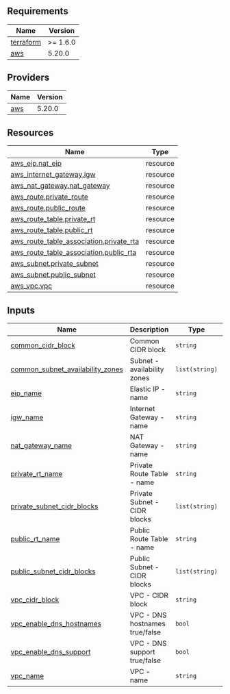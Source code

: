 <!-- BEGIN_TF_DOCS -->
## Requirements

| Name | Version |
|------|---------|
| <a name="requirement_terraform"></a> [terraform](#requirement\_terraform) | >= 1.6.0 |
| <a name="requirement_aws"></a> [aws](#requirement\_aws) | 5.20.0 |

## Providers

| Name | Version |
|------|---------|
| <a name="provider_aws"></a> [aws](#provider\_aws) | 5.20.0 |

## Resources

| Name | Type |
|------|------|
| [aws_eip.nat_eip](https://registry.terraform.io/providers/hashicorp/aws/5.20.0/docs/resources/eip) | resource |
| [aws_internet_gateway.igw](https://registry.terraform.io/providers/hashicorp/aws/5.20.0/docs/resources/internet_gateway) | resource |
| [aws_nat_gateway.nat_gateway](https://registry.terraform.io/providers/hashicorp/aws/5.20.0/docs/resources/nat_gateway) | resource |
| [aws_route.private_route](https://registry.terraform.io/providers/hashicorp/aws/5.20.0/docs/resources/route) | resource |
| [aws_route.public_route](https://registry.terraform.io/providers/hashicorp/aws/5.20.0/docs/resources/route) | resource |
| [aws_route_table.private_rt](https://registry.terraform.io/providers/hashicorp/aws/5.20.0/docs/resources/route_table) | resource |
| [aws_route_table.public_rt](https://registry.terraform.io/providers/hashicorp/aws/5.20.0/docs/resources/route_table) | resource |
| [aws_route_table_association.private_rta](https://registry.terraform.io/providers/hashicorp/aws/5.20.0/docs/resources/route_table_association) | resource |
| [aws_route_table_association.public_rta](https://registry.terraform.io/providers/hashicorp/aws/5.20.0/docs/resources/route_table_association) | resource |
| [aws_subnet.private_subnet](https://registry.terraform.io/providers/hashicorp/aws/5.20.0/docs/resources/subnet) | resource |
| [aws_subnet.public_subnet](https://registry.terraform.io/providers/hashicorp/aws/5.20.0/docs/resources/subnet) | resource |
| [aws_vpc.vpc](https://registry.terraform.io/providers/hashicorp/aws/5.20.0/docs/resources/vpc) | resource |

## Inputs

| Name | Description | Type | Default | Required |
|------|-------------|------|---------|:--------:|
| <a name="input_common_cidr_block"></a> [common\_cidr\_block](#input\_common\_cidr\_block) | Common CIDR block | `string` | n/a | yes |
| <a name="input_common_subnet_availability_zones"></a> [common\_subnet\_availability\_zones](#input\_common\_subnet\_availability\_zones) | Subnet - availability zones | `list(string)` | n/a | yes |
| <a name="input_eip_name"></a> [eip\_name](#input\_eip\_name) | Elastic IP - name | `string` | n/a | yes |
| <a name="input_igw_name"></a> [igw\_name](#input\_igw\_name) | Internet Gateway - name | `string` | n/a | yes |
| <a name="input_nat_gateway_name"></a> [nat\_gateway\_name](#input\_nat\_gateway\_name) | NAT Gateway - name | `string` | n/a | yes |
| <a name="input_private_rt_name"></a> [private\_rt\_name](#input\_private\_rt\_name) | Private Route Table - name | `string` | n/a | yes |
| <a name="input_private_subnet_cidr_blocks"></a> [private\_subnet\_cidr\_blocks](#input\_private\_subnet\_cidr\_blocks) | Private Subnet - CIDR blocks | `list(string)` | n/a | yes |
| <a name="input_public_rt_name"></a> [public\_rt\_name](#input\_public\_rt\_name) | Public Route Table - name | `string` | n/a | yes |
| <a name="input_public_subnet_cidr_blocks"></a> [public\_subnet\_cidr\_blocks](#input\_public\_subnet\_cidr\_blocks) | Public Subnet - CIDR blocks | `list(string)` | n/a | yes |
| <a name="input_vpc_cidr_block"></a> [vpc\_cidr\_block](#input\_vpc\_cidr\_block) | VPC - CIDR block | `string` | n/a | yes |
| <a name="input_vpc_enable_dns_hostnames"></a> [vpc\_enable\_dns\_hostnames](#input\_vpc\_enable\_dns\_hostnames) | VPC - DNS hostnames true/false | `bool` | n/a | yes |
| <a name="input_vpc_enable_dns_support"></a> [vpc\_enable\_dns\_support](#input\_vpc\_enable\_dns\_support) | VPC - DNS support true/false | `bool` | n/a | yes |
| <a name="input_vpc_name"></a> [vpc\_name](#input\_vpc\_name) | VPC - name | `string` | n/a | yes |
<!-- END_TF_DOCS -->
